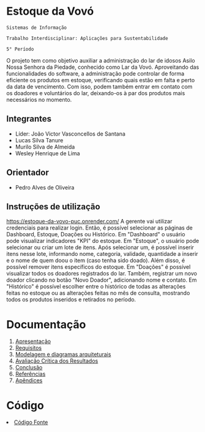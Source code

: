 # Estoque da Vovó

`Sistemas de Informação`

`Trabalho Interdisciplinar: Aplicações para Sustentabilidade`

`5° Período`

O projeto tem como objetivo auxiliar a administração do lar de idosos Asilo Nossa Senhora da Piedade, conhecido como Lar da Vovó. Aproveitando das funcionalidades do software, a administração pode controlar de forma eficiente os produtos em estoque, verificando quais estão em falta e perto da data de vencimento. Com isso, podem também entrar em contato com os doadores e voluntários do lar, deixando-os à par dos produtos mais necessários no momento. 

## Integrantes

* Líder: João Victor Vasconcellos de Santana
* Lucas Silva Tanure 
* Murilo Silva de Almeida
* Wesley Henrique de Lima 

## Orientador

* Pedro Alves de Oliveira

## Instruções de utilização

https://estoque-da-vovo-puc.onrender.com/
A gerente vai utilizar credenciais para realizar login. Então, é possível selecionar as páginas de Dashboard, Estoque, Doações ou Histórico.
Em "Dashboard" o usuário pode visualizar indicadores "KPI" do estoque.
Em "Estoque", o usuário pode selecionar ou criar um lote de itens. Após selecionar um, é possível inserir itens nesse lote, informando nome, categoria, validade, quantidade a inserir e o nome de quem doou o item (caso tenha sido doado). Além disso, é possível remover itens específicos do estoque. 
Em "Doações" é possível visualizar todos os doadores registrados do lar. Também, registrar um novo doador clicando no botão "Novo Doador", adicionando nome e contato. 
Em "Histórico" é possível escolher entre o histórico de todas as alterações feitas no estoque ou as alterações feitas no mês de consulta, mostrando todos os produtos inseridos e retirados no período.

# Documentação

<ol>
<li><a href="docs/1-Apresentação.md"> Apresentação </a></li>
<li><a href="docs/2-Requisitos.md"> Requisitos </a></li>
<li><a href="docs/3-Modelagem-Diagramas.md"> Modelagem e diagramas arquiteturais </a></li>
<li><a href="docs/4-Avaliação-Resultados.md"> Avaliação Crítica dos Resultados </a></li>
<li><a href="docs/5-Conclusão.md"> Conclusão </a></li>
<li><a href="docs/6-Referências.md"> Referências </a></li>
<li><a href="docs/7-Apêndices.md"> Apêndices </a></li>
</ol>

# Código

<li><a href="src/README.md"> Código Fonte</a></li>
